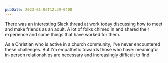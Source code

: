 ```yaml
---
pubDate: 2023-01-06T12:39-0400
---
```


There was an interesting Slack thread at work today discussing how to meet and
make friends as an adult. A lot of folks chimed in and shared their experience
and some things that have worked for them.

As a Christian who is active in a church community, I've never encountered these
challenges. But I'm empathetic towards those who have: meaningful in-person
relationships are necessary and increasingly difficult to find.

